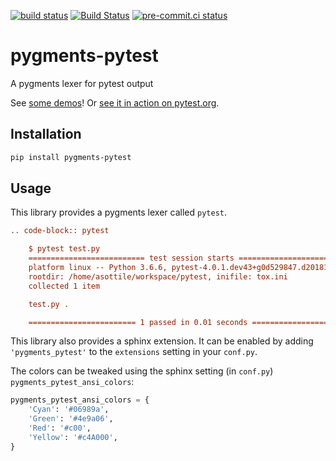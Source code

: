 [![build status](https://github.com/asottile/pygments-pytest/actions/workflows/main.yml/badge.svg)](https://github.com/asottile/pygments-pytest/actions/workflows/main.yml)
[![Build Status](https://github.com/asottile/pygments-pytest/actions/workflows/deploy.yml/badge.svg)](https://github.com/asottile/pygments-pytest/actions)
[![pre-commit.ci status](https://results.pre-commit.ci/badge/github/asottile/pygments-pytest/main.svg)](https://results.pre-commit.ci/latest/github/asottile/pygments-pytest/main)

pygments-pytest
===============

A pygments lexer for pytest output

See [some demos](https://asottile.github.io/pygments-pytest)!  Or
[see it in action on pytest.org](https://pytest.org).

## Installation

```bash
pip install pygments-pytest
```

## Usage

This library provides a pygments lexer called `pytest`.

```rst
.. code-block:: pytest

    $ pytest test.py
    ========================== test session starts ===========================
    platform linux -- Python 3.6.6, pytest-4.0.1.dev43+g0d529847.d20181123, py-1.7.0, pluggy-0.8.0
    rootdir: /home/asottile/workspace/pytest, inifile: tox.ini
    collected 1 item

    test.py .                                                          [100%]

    ======================== 1 passed in 0.01 seconds ========================
```

This library also provides a sphinx extension.  It can be enabled by adding
`'pygments_pytest'` to the `extensions` setting in your `conf.py`.

The colors can be tweaked using the sphinx setting (in `conf.py`)
`pygments_pytest_ansi_colors`:

```python
pygments_pytest_ansi_colors = {
    'Cyan': '#06989a',
    'Green': '#4e9a06',
    'Red': '#c00',
    'Yellow': '#c4A000',
}
```
